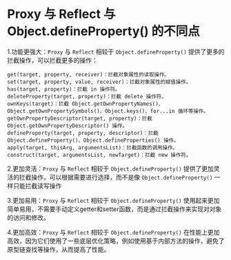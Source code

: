 # Proxy 与 Reflect 与 Object.defineProperty() 的不同点

1.功能更强大：`Proxy` 与 `Reflect` 相较于 `Object.defineProperty()` 提供了更多的拦截操作，可以拦截更多的操作：
```text
get(target, property, receiver)：拦截对象属性的读取操作。
set(target, property, value, receiver)：拦截对象属性的赋值操作。
has(target, property)：拦截 in 操作符。
deleteProperty(target, property)：拦截 delete 操作符。
ownKeys(target)：拦截 Object.getOwnPropertyNames()、Object.getOwnPropertySymbols()、Object.keys()、for...in 循环等操作。
getOwnPropertyDescriptor(target, property)：拦截 Object.getOwnPropertyDescriptor() 操作。
defineProperty(target, property, descriptor)：拦截 Object.defineProperty()、Object.defineProperties() 操作。
apply(target, thisArg, argumentsList)：拦截函数的调用操作。
construct(target, argumentsList, newTarget)：拦截 new 操作符。
```
2.更加灵活：`Proxy` 与 `Reflect` 相较于 `Object.defineProperty()` 提供了更加灵活的拦截操作，可以根据需要进行选择，而不是像 `Object.defineProperty()` 一样只能拦截读写操作

3.更加易用：`Proxy` 与 `Reflect` 相较于 `Object.defineProperty()` 使用起来更加简单易用，不需要手动定义getter和setter函数，而是通过拦截操作来实现对对象的访问和修改。

4.更加高效：`Proxy` 与 `Reflect` 相较于 `Object.defineProperty()` 在性能上更加高效，因为它们使用了一些底层优化策略，例如使用基于内部方法的操作，避免了原型链查找等操作，从而提高了性能。
